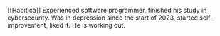 
[[Habitica]] Experienced software programmer, finished his study in cybersecurity. 
Was in depression since the start of 2023, started self-improvement, liked it. He is working out.
